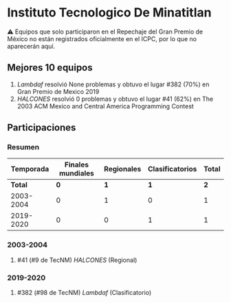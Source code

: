 # Instituto Tecnologico De Minatitlan

:warning: Equipos que solo participaron en el Repechaje del Gran Premio de México no están registrados oficialmente en el ICPC, por lo que no aparecerán aquí.

## Mejores 10 equipos

1. _Lambdaf_ resolvió None problemas y obtuvo el lugar #382 (70%) en Gran Premio de Mexico 2019
1. _HALCONES_ resolvió 0 problemas y obtuvo el lugar #41 (62%) en The 2003 ACM Mexico and Central America Programming Contest

## Participaciones

### Resumen

| Temporada | Finales mundiales | Regionales | Clasificatorios | Total |
| --- | --- | --- | --- | --- |
| **Total** | **0** | **1** | **1** | **2** |
| 2003-2004 | 0 | 1 | 0 | 1 |
| 2019-2020 | 0 | 0 | 1 | 1 |

### 2003-2004

1. #41 (#9 de TecNM) _HALCONES_ (Regional)

### 2019-2020

1. #382 (#98 de TecNM) _Lambdaf_ (Clasificatorio)



